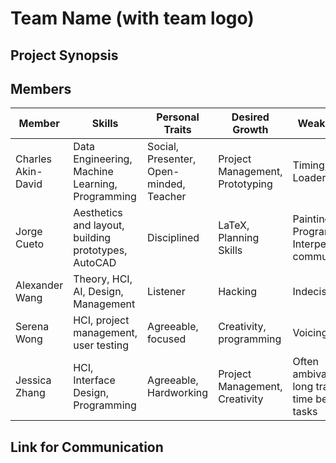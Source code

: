 <h1> Team Name (with team logo) </h1>
<h2> Project Synopsis </h2>

<h2> Members </h2>

<table><thead>
<tr>
<th>Member</th>
<th>Skills</th>
<th>Personal Traits</th>
<th>Desired Growth</th>
<th>Weaknesses</th>
<th>Hat Color</th>
</tr>
</thead><tbody>
<tr>
<td>Charles Akin-David</td>
<td>Data Engineering, Machine Learning, Programming</td>
<td>Social, Presenter, Open-minded, Teacher</td>
<td>Project Management, Prototyping</td>
<td>Timing, Back-Loader</td>
<td>Blue</td>
</tr>
<tr>
<td>Jorge Cueto</td>
<td>Aesthetics and layout, building prototypes, AutoCAD</td>
<td>Disciplined</td>
<td>LaTeX, Planning Skills</td>
<td>Painting, Programming, Interpersonal communication</td>
<td>Blue</td>
</tr>
<tr>
<td>Alexander Wang</td>
<td>Theory, HCI, AI, Design, Management</td>
<td>Listener</td>
<td>Hacking</td>
<td>Indecisive</td>
<td>Blue</td>
</tr>
<tr>
<td>Serena Wong</td>
<td>HCI, project management, user testing</td>
<td>Agreeable, focused</td>
<td>Creativity, programming</td>
<td>Voicing opinion</td>
<td>Blue</td>
</tr>
<tr>
<td>Jessica Zhang</td>
<td>HCI, Interface Design, Programming</td>
<td>Agreeable, Hardworking</td>
<td>Project Management, Creativity</td>
<td>Often ambivalent, long transition time between tasks</td>
<td>White</td>
</tr>
</tbody></table>

<h2> Link for Communication </h2>
